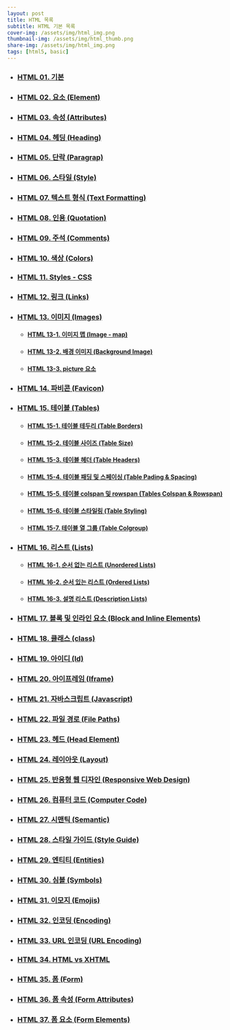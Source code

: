 ```yaml
---
layout: post
title: HTML 목록
subtitle: HTML 기본 목록
cover-img: /assets/img/html_img.png
thumbnail-img: /assets/img/html_thumb.png
share-img: /assets/img/html_img.png
tags: [html5, basic]
---
```


+ ### [HTML 01. 기본][html-basic]
+ ### [HTML 02. 요소 (Element)][html-elements]
+ ### [HTML 03. 속성 (Attributes)][html-attributes]
+ ### [HTML 04. 헤딩 (Heading)][html-heading]
+ ### [HTML 05. 단락 (Paragrap)][html-paragraps]
+ ### [HTML 06. 스타일 (Style)][html-styles]
+ ### [HTML 07. 텍스트 형식 (Text Formatting)][html-text-formatting]
+ ### [HTML 08. 인용 (Quotation)][html-quotation]
+ ### [HTML 09. 주석 (Comments)][html-comments]
+ ### [HTML 10. 색상 (Colors)][html-colors]
+ ### [HTML 11. Styles - CSS][html-css]
+ ### [HTML 12. 링크 (Links)][html-links]
+ ### [HTML 13. 이미지 (Images)][html-images]
  * #### [HTML 13-1. 이미지 맵 (Image - map)][html-image-map]
  * #### [HTML 13-2. 배경 이미지 (Background Image)][html-background-image]
  * #### [HTML 13-3. picture 요소][html-picture-element]
+ ### [HTML 14. 파비콘 (Favicon)][html-favicon]
+ ### [HTML 15. 테이블 (Tables)][html-tables]
  * #### [HTML 15-1. 테이블 테두리 (Table Borders)][html-table-borders]
  * #### [HTML 15-2. 테이블 사이즈 (Table Size)][html-table-sizes]
  * #### [HTML 15-3. 테이블 헤더 (Table Headers)][html-table-headers]
  * #### [HTML 15-4. 테이블 패딩 및 스페이싱 (Table Pading & Spacing)][html-table-padding-spacing]
  * #### [HTML 15-5. 테이블 colspan 및 rowspan (Tables Colspan & Rowspan)][html-table-colspan-rowspan]
  * #### [HTML 15-6. 테이블 스타일링 (Table Styling)][html-table-styling]
  * #### [HTML 15-7. 테이블 열 그룹 (Table Colgroup)][html-table-colgroup]
+ ### [HTML 16. 리스트 (Lists)][html-lists]
  * #### [HTML 16-1. 순서 없는 리스트 (Unordered Lists)][html-unordered-lists]
  * #### [HTML 16-2. 순서 있는 리스트 (Ordered Lists)][html-ordered-lists]
  * #### [HTML 16-3. 설명 리스트 (Description Lists)][html-description-list]
+ ### [HTML 17. 블록 및 인라인 요소 (Block and Inline Elements)][html-block-inline]
+ ### [HTML 18. 클래스 (class)][html-class]
+ ### [HTML 19. 아이디 (Id)][html-id]
+ ### [HTML 20. 아이프레임 (Iframe)][html-iframes]
+ ### [HTML 21. 자바스크립트 (Javascript)][html-javascript]
+ ### [HTML 22. 파일 경로 (File Paths)][html-file-paths]
+ ### [HTML 23. 헤드 (Head Element)][html-head]
+ ### [HTML 24. 레이아웃 (Layout)][html-layout]
+ ### [HTML 25. 반응형 웹 디자인 (Responsive Web Design)][html-responsive]
+ ### [HTML 26. 컴퓨터 코드 (Computer Code)][html-computer-code]
+ ### [HTML 27. 시맨틱 (Semantic)][html-semantic]
+ ### [HTML 28. 스타일 가이드 (Style Guide)][html-style-guide]
+ ### [HTML 29. 엔티티 (Entities)][html-entities]
+ ### [HTML 30. 심볼 (Symbols)][html-symbols]
+ ### [HTML 31. 이모지 (Emojis)][html-emojis]
+ ### [HTML 32. 인코딩 (Encoding)][html-encoding]
+ ### [HTML 33. URL 인코딩 (URL Encoding)][html-url-encoding]
+ ### [HTML 34. HTML vs XHTML][html-xhtml]
+ ### [HTML 35. 폼 (Form)][html-form]
+ ### [HTML 36. 폼 속성 (Form Attributes)][html-form-attribute]
+ ### [HTML 37. 폼 요소 (Form Elements)][html-form-elements]

[html-basic]: https://devjiraynor.github.io/2022-03-18-html-basic/ "html 기본"
[html-elements]: https://devjiraynor.github.io/2022-03-19-html-elements/ "html 요소"
[html-attributes]: https://devjiraynor.github.io/2022-03-19-html-attributes/ "html 속성"
[html-heading]: https://devjiraynor.github.io/2022-03-19-html-heading/ "html 헤딩"
[html-paragraps]: https://devjiraynor.github.io/2022-03-19-html-paragraps/ "html 단락"
[html-styles]: https://devjiraynor.github.io/2022-03-20-html-styles/ "html 스타일"
[html-text-formatting]: https://devjiraynor.github.io/2022-03-20-html-text-formatting/ "html 텍스트 형식 지정"
[html-quotation]: https://devjiraynor.github.io/2022-03-20-html-quotation/ "html 인용"
[html-comments]: https://devjiraynor.github.io/2022-03-20-html-comments/ "html 주석"
[html-colors]: https://devjiraynor.github.io/2022-03-20-html-colors/ "html 색상"
[html-css]: https://devjiraynor.github.io/2022-03-21-html-css/ "html css"
[html-links]: https://devjiraynor.github.io/2022-03-21-html-links/ "html 링크"
[html-images]: https://devjiraynor.github.io/2022-03-22-html-images/ "html 이미지"
[html-image-map]: https://devjiraynor.github.io/2022-03-22-html-image-map/ "html 이미지 맵"
[html-background-image]: https://devjiraynor.github.io/2022-03-22-html-background-image/ "html 배경 이미지"
[html-picture-element]: https://devjiraynor.github.io/2022-03-22-html-picture-element/ "html picture 요소"
[html-favicon]: https://devjiraynor.github.io/2022-03-23-html-favicon/ "html 파비콘"
[html-tables]: https://devjiraynor.github.io/2022-03-23-html-tables/ "html 테이블"
[html-table-borders]: https://devjiraynor.github.io/2022-03-23-html-table-borders/ "html 테이블 테두리"
[html-table-sizes]: https://devjiraynor.github.io/2022-03-23-html-table-sizes/ "html 테이블 사이즈"
[html-table-headers]: https://devjiraynor.github.io/2022-03-23-html-table-headers/ "html 테이블 헤더"
[html-table-padding-spacing]: https://devjiraynor.github.io/2022-03-23-html-table-padding-spacing/ "html 테이블 패딩 및 스페이싱"
[html-table-colspan-rowspan]: https://devjiraynor.github.io/2022-03-23-html-table-colspan-rowspan/ "html 테이블 colspan 및 rowspan"
[html-table-styling]: https://devjiraynor.github.io/2022-03-23-html-table-styling/ "HTML 테이블 스타일링"
[html-table-colgroup]: https://devjiraynor.github.io/2022-03-23-html-table-colgroup/ "html 테이블 열 그룹"
[html-lists]: https://devjiraynor.github.io/2022-03-23-html-lists/ "html 리스트"
[html-unordered-lists]: https://devjiraynor.github.io/2022-03-23-html-unordered-lists/ "html 순서 없는 리스트"
[html-ordered-lists]: https://devjiraynor.github.io/2022-03-23-html-ordered-lists/ "html 순서 있는 리스트"
[html-description-list]: https://devjiraynor.github.io/2022-03-23-html-description-list/ "html 설명 리스트"
[html-block-inline]: https://devjiraynor.github.io/2022-03-23-html-block-inline/ "html 블록 및 인라인 요소"
[html-class]: https://devjiraynor.github.io/2022-03-23-html-class/ "html 클래스"
[html-id]: https://devjiraynor.github.io/2022-03-23-html-id/ "html 아이디"
[html-iframes]: https://devjiraynor.github.io/2022-03-24-html-iframes/ "html iframe"
[html-javascript]: https://devjiraynor.github.io/2022-03-24-html-javascript/ "html 자바스크립트"
[html-file-paths]: https://devjiraynor.github.io/2022-03-24-html-file-paths/ "html 파일 경로"
[html-head]: https://devjiraynor.github.io/2022-03-25-html-head/ "html 헤드"
[html-layout]: https://devjiraynor.github.io/2022-03-25-html-layout/ "html 레이아웃"
[html-responsive]: https://devjiraynor.github.io/2022-03-25-html-responsive/ "html 반응형 웹 디자인"
[html-computer-code]: https://devjiraynor.github.io/2022-03-25-html-computer-code/ "html 컴퓨터 코드"
[html-semantic]: https://devjiraynor.github.io/2022-03-25-html-semantic/ "html 시맨틱"
[html-style-guide]: https://devjiraynor.github.io/2022-03-25-html-style-guide/ "html 스타일 가이드"
[html-entities]: https://devjiraynor.github.io/2022-03-26-html-entities/ "html 엔티티"
[html-symbols]: https://devjiraynor.github.io/2022-03-26-html-symbols/ "html 심볼"
[html-emojis]: https://devjiraynor.github.io/2022-03-26-html-emojis/ "html 이모지"
[html-encoding]: https://devjiraynor.github.io/2022-03-26-html-encoding/ "html 인코딩"
[html-url-encoding]: https://devjiraynor.github.io/2022-03-26-html-url-encoding/ "html url 인코딩"
[html-xhtml]: https://devjiraynor.github.io/2022-03-26-html-xhtml/ "html xhtml"
[html-form]: https://devjiraynor.github.io/2022-03-26-html-form/ "html 폼"
[html-form-attribute]: https://devjiraynor.github.io/2022-03-26-html-form-attribute/ "html 폼 속성"
[html-form-elements]: https://devjiraynor.github.io/2022-03-26-html-form-elements/ "html 폼 요소"
